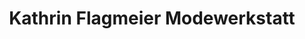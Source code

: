 ---
title: "Kathrin Flagmeier Modewerkstatt"
url: /herford/kathrin-flagmeier-modewerkstatt/
shop: Kleidung
---